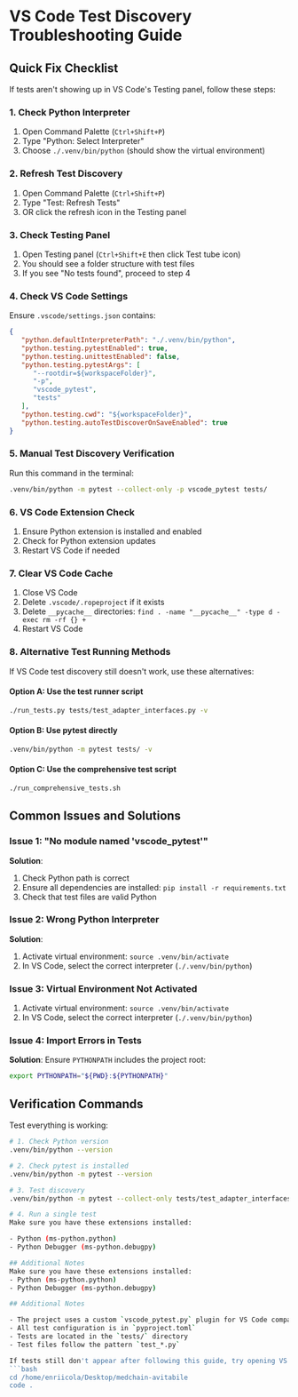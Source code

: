 # VS Code Test Discovery Troubleshooting Guide

## Quick Fix Checklist

If tests aren't showing up in VS Code's Testing panel, follow these steps:

### 1. Check Python Interpreter

1. Open Command Palette (`Ctrl+Shift+P`)
2. Type "Python: Select Interpreter"
3. Choose `./.venv/bin/python` (should show the virtual environment)

### 2. Refresh Test Discovery

1. Open Command Palette (`Ctrl+Shift+P`)
2. Type "Test: Refresh Tests"
3. OR click the refresh icon in the Testing panel

### 3. Check Testing Panel

1. Open Testing panel (`Ctrl+Shift+E` then click Test tube icon)
2. You should see a folder structure with test files
3. If you see "No tests found", proceed to step 4

### 4. Check VS Code Settings

Ensure `.vscode/settings.json` contains:

```json
{
   "python.defaultInterpreterPath": "./.venv/bin/python",
   "python.testing.pytestEnabled": true,
   "python.testing.unittestEnabled": false,
   "python.testing.pytestArgs": [
      "--rootdir=${workspaceFolder}",
      "-p",
      "vscode_pytest",
      "tests"
   ],
   "python.testing.cwd": "${workspaceFolder}",
   "python.testing.autoTestDiscoverOnSaveEnabled": true
}
```

### 5. Manual Test Discovery Verification

Run this command in the terminal:

```bash
.venv/bin/python -m pytest --collect-only -p vscode_pytest tests/
```

### 6. VS Code Extension Check

1. Ensure Python extension is installed and enabled
2. Check for Python extension updates
3. Restart VS Code if needed

### 7. Clear VS Code Cache

1. Close VS Code
2. Delete `.vscode/.ropeproject` if it exists
3. Delete `__pycache__` directories: `find . -name "__pycache__" -type d -exec rm -rf {} +`
4. Restart VS Code

### 8. Alternative Test Running Methods

If VS Code test discovery still doesn't work, use these alternatives:

#### Option A: Use the test runner script

```bash
./run_tests.py tests/test_adapter_interfaces.py -v
```

#### Option B: Use pytest directly

```bash
.venv/bin/python -m pytest tests/ -v
```

#### Option C: Use the comprehensive test script

```bash
./run_comprehensive_tests.sh
```

## Common Issues and Solutions

### Issue 1: "No module named 'vscode_pytest'"

**Solution**:

1. Check Python path is correct
2. Ensure all dependencies are installed: `pip install -r requirements.txt`
3. Check that test files are valid Python

### Issue 2: Wrong Python Interpreter

**Solution**:

1. Activate virtual environment: `source .venv/bin/activate`
2. In VS Code, select the correct interpreter (`./.venv/bin/python`)

### Issue 3: Virtual Environment Not Activated

1. Activate virtual environment: `source .venv/bin/activate`
2. In VS Code, select the correct interpreter (`./.venv/bin/python`)

### Issue 4: Import Errors in Tests

**Solution**: Ensure `PYTHONPATH` includes the project root:

```bash
export PYTHONPATH="${PWD}:${PYTHONPATH}"
```

## Verification Commands

Test everything is working:

````bash
# 1. Check Python version
.venv/bin/python --version

# 2. Check pytest is installed
.venv/bin/python -m pytest --version

# 3. Test discovery
.venv/bin/python -m pytest --collect-only tests/test_adapter_interfaces.py

# 4. Run a single test
Make sure you have these extensions installed:

- Python (ms-python.python)
- Python Debugger (ms-python.debugpy)

## Additional Notes
Make sure you have these extensions installed:
- Python (ms-python.python)
- Python Debugger (ms-python.debugpy)

## Additional Notes

- The project uses a custom `vscode_pytest.py` plugin for VS Code compatibility
- All test configuration is in `pyproject.toml`
- Tests are located in the `tests/` directory
- Test files follow the pattern `test_*.py`

If tests still don't appear after following this guide, try opening VS Code from the project directory:
```bash
cd /home/enriicola/Desktop/medchain-avitabile
code .
````
